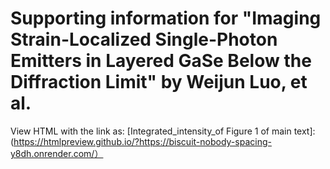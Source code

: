 # Supporting information for "Imaging Strain-Localized Single-Photon Emitters in Layered GaSe Below the Diffraction Limit" by Weijun Luo, et al.

 View HTML with the link as:
[Integrated_intensity_of Figure 1 of main text]:
(https://htmlpreview.github.io/?https://biscuit-nobody-spacing-y8dh.onrender.com/）

